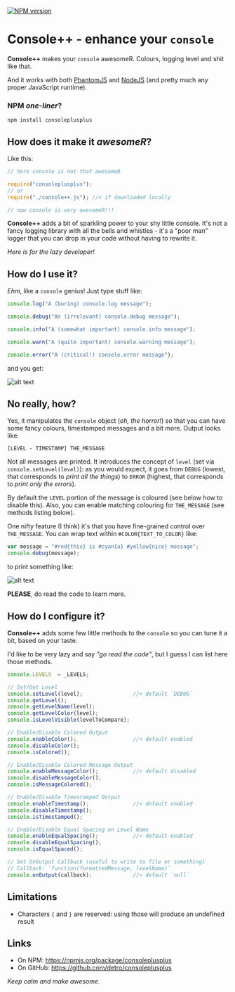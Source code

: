 [![NPM version](https://badge.fury.io/js/consoleplusplus.png)](http://badge.fury.io/js/consoleplusplus)

# Console++ - enhance your `console`

**Console++** makes your `console` awesomeR. Colours, logging level and shit
like that.

And it works with both [PhantomJS](http://phantomjs.org) and
[NodeJS](http://nodejs.org) (and pretty much any proper JavaScript runtime).

### NPM _one-liner_?

```
npm install consoleplusplus
```

## How does it make it _awesomeR_?

Like this:

```javascript
// here console is not that awesomeR

require("consoleplusplus");
// or
require("./console++.js"); //< if downloaded locally

// now console is very awesomeR!!!
```

**Console++** adds a bit of sparkling power to your shy little console.
It's not a fancy logging library with all the bells and whistles - it's a
"poor man" logger that you can drop in your code without having to rewrite it.

_Here is for the lazy developer!_

## How do I use it?

_Ehm_, like a `console` genius! Just type stuff like:

```javascript
console.log("A (boring) console.log message");

console.debug("An (irrelevant) console.debug message");

console.info("A (somewhat important) console.info message");

console.warn("A (quite important) console.warning message");

console.error("A (critical!) console.error message");
```

and you get:

![alt text](https://raw.github.com/detro/consoleplusplus/master/README.pics/console++-1.png "Some output")

## No really, how?

Yes, it manipulates the `console` object (_oh, the horror!_) so that you can
have some fancy colours, timestamped messages and a bit more. Output looks like:

```
[LEVEL - TIMESTAMP] THE_MESSAGE
```

Not all messages are printed. It introduces the concept of `level` (set via
`console.setLevel(level)`): as you would expect, it goes from `DEBUG` (lowest,
that corresponds to _print all the things_) to `ERROR` (highest, that
corresponds to _print only the errors_).

By default the `LEVEL` portion of the message is coloured (see below how
to disable this). Also, you can enable matching colouring for `THE_MESSAGE`
(see methods listing below).

One nifty feature (I think) it's that you have fine-grained control over
`THE_MESSAGE`. You can wrap text within `#COLOR{TEXT_TO_COLOR}` like:

```javascript
var message = "#red{this} is #cyan{a} #yellow{nice} message";
console.debug(message);
```

to print something like:

![alt text](https://raw.github.com/detro/consoleplusplus/master/README.pics/console++-2.png "Some colored output")

**PLEASE**, do read the code to learn more.

## How do I configure it?

**Console++** adds some few little methods to the `console` so you can tune
it a bit, based on your taste.

I'd like to be very lazy and say _"go read the code"_, but I guess I can list
here those methods.

```javascript
console.LEVELS  = _LEVELS;

// Set/Get Level
console.setLevel(level);                //< default `DEBUG`
console.getLevel();
console.getLevelName(level);
console.getLevelColor(level);
console.isLevelVisible(levelToCompare);

// Enable/Disable Colored Output
console.enableColor();                  //< default enabled
console.disableColor();
console.isColored();

// Enable/Disable Colored Message Output
console.enableMessageColor();           //< default disabled
console.disableMessageColor();
console.isMessageColored();

// Enable/Disable Timestamped Output
console.enableTimestamp();              //< default enabled
console.disableTimestamp();
console.isTimestamped();

// Enable/Disable Equal Spacing on Level Name
console.enableEqualSpacing();           //< default enabled
console.disableEqualSpacing();
console.isEqualSpaced();

// Set OnOutput Callback (useful to write to file or something)
// Callback: `function(formattedMessage, levelName)`
console.onOutput(callback);             //< default `null`
```

## Limitations
* Characters `{` and `}` are reserved: using those will produce an undefined result

## Links

* On NPM: https://npmjs.org/package/consoleplusplus
* On GitHub: https://github.com/detro/consoleplusplus

_Keep calm and make awesome_.
